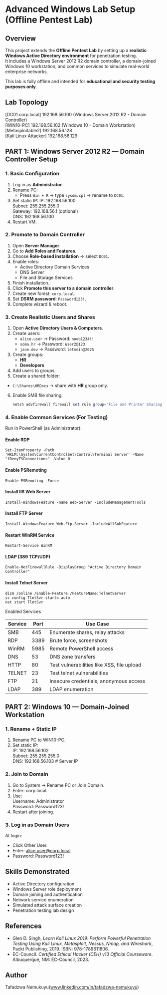# Advanced Windows Lab Setup (Offline Pentest Lab)

## Overview
This project extends the **Offline Pentest Lab** by setting up a **realistic Windows Active Directory environment** for penetration testing.  
It includes a Windows Server 2012 R2 domain controller, a domain-joined Windows 10 workstation, and common services to simulate real-world enterprise networks.

This lab is fully offline and intended for **educational and security testing purposes only**.

## Lab Topology
[DC01.corp.local] 192.168.56.100 (Windows Server 2012 R2 - Domain Controller)  
[WIN10-PC] 192.168.56.102 (Windows 10 - Domain Workstation)  
[Metasploitable2] 192.168.56.128  
[Kali Linux Attacker] 192.168.56.129  

## PART 1: Windows Server 2012 R2 — Domain Controller Setup

### 1. Basic Configuration
1. Log in as **Administrator**.
2. Rename PC:  
   - Press `Win + R` → type `sysdm.cpl` → rename to `DC01`.
3. Set static IP:
   IP: 192.168.56.100  
   Subnet: 255.255.255.0  
   Gateway: 192.168.56.1 (optional)  
   DNS: 192.168.56.100
4. Restart VM.

### 2. Promote to Domain Controller
1. Open **Server Manager**.
2. Go to **Add Roles and Features**.
3. Choose **Role-based installation** → select `DC01`.
4. Enable roles:
    - Active Directory Domain Services
    - DNS Server
    - File and Storage Services
5. Finish installation.
6. Click **Promote this server to a domain controller**.
7. Create new forest: `corp.local`.
8. Set **DSRM password**: `Password123!`.
9. Complete wizard & reboot.

### 3. Create Realistic Users and Shares
1. Open **Active Directory Users & Computers**.
2. Create users:
    - `alice.user` → Password: `noob1234!!`
    - `soma.hr` → Password: `user2@123`
    - `jane.dev` → Password: `letmein@2025`
3. Create groups:
    - **HR**
    - **Developers**
4. Add users to groups.
5. Create a shared folder:  
- `C:\Shares\HRDocs` → share with **HR** group only.
6. Enable SMB file sharing:
    ```powershell
    netsh advfirewall firewall set rule group="File and Printer Sharing" new enable=Yes

### 4. Enable Common Services (For Testing)
Run in PowerShell (as Administrator):
  #### Enable RDP
    Set-ItemProperty -Path 'HKLM:\System\CurrentControlSet\Control\Terminal Server' -Name "fDenyTSConnections" -Value 0

  #### Enable PSRemoting
    Enable-PSRemoting -Force

  #### Install IIS Web Server
    Install-WindowsFeature -name Web-Server -IncludeManagementTools

  #### Install FTP Server
    Install-WindowsFeature Web-Ftp-Server -IncludeAllSubFeature

  #### Restart WinRM Service
    Restart-Service WinRM

  #### LDAP (389 TCP/UDP)
    Enable-NetFirewallRule -DisplayGroup "Active Directory Domain Controller"
  
  #### Install Telnet Server
    dism /online /Enable-Feature /FeatureName:TelnetServer
    sc config TlntSvr start= auto
    net start TlntSvr

Enabled Services 

| Service | Port  | Use Case |
|---------|-------|----------|
| SMB     | 445   | Enumerate shares, relay attacks |
| RDP     | 3389  | Brute force, screenshots |
| WinRM   | 5985  | Remote PowerShell access |
| DNS     | 53    | DNS zone transfers |
| HTTP    | 80    | Test vulnerabilities like XSS, file upload |
| TELNET  | 23    | Test telnet vulnerabilities |
| FTP     | 21    | Insecure credentials, anonymous access |
| LDAP    | 389   | LDAP enumeration |

## PART 2: Windows 10 — Domain-Joined Workstation

### 1. Rename + Static IP
1. Rename PC to WIN10-PC.
2. Set static IP:  
   IP: 192.168.56.102  
   Subnet: 255.255.255.0  
   DNS: 192.168.56.103  # Server IP  

### 2. Join to Domain
1. Go to System → Rename PC or Join Domain.
2. Enter: corp.local.
3. Use:  
   Username: Administrator  
   Password: Password123!  
4. Restart after joining.

### 3. Log in as Domain Users
At login:
  - Click Other User.
  - Enter: alice.user@corp.local
  - Password: Password123!

## Skills Demonstrated
- Active Directory configuration
- Windows Server role deployment
- Domain joining and authentication
- Network service enumeration
- Simulated attack surface creation
- Penetration testing lab design

## References
- Glen D. Singh, *Learn Kali Linux 2019: Perform Powerful Penetration Testing Using Kali Linux, Metasploit, Nessus, Nmap, and Wireshark*, Packt Publishing, 2019. ISBN: 978-1789611806.
- EC-Council. *Certified Ethical Hacker (CEH) v13 Official Courseware*. Albuquerque, NM: EC-Council, 2023.

## Author
Tafadzwa Nemukuyu(www.linkedin.com/in/tafadzwa-nemukuyu)
